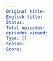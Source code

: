```yaml
---
Original title: 
English title: 
Status: 
Total episodes: 
episodes viewed: 
Type: []
Season: 
Score:
---
```

